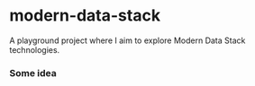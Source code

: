 # modern-data-stack
A playground project where I aim to explore Modern Data Stack technologies.

### Some idea
